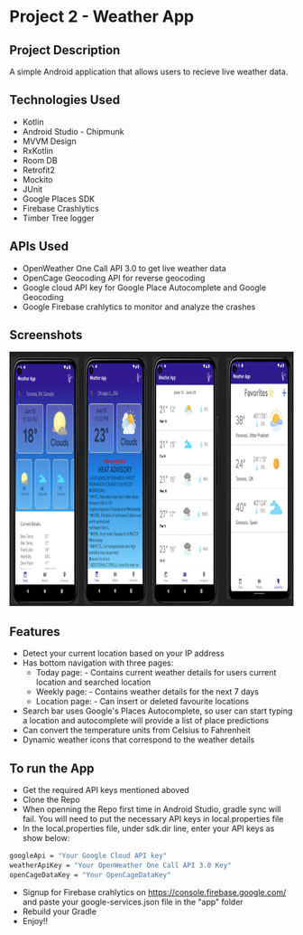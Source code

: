 # Project 2 - Weather App

## Project Description
A simple Android application that allows users to recieve live weather data.

## Technologies Used
* Kotlin
* Android Studio - Chipmunk
* MVVM Design
* RxKotlin
* Room DB 
* Retrofit2 
* Mockito
* JUnit 
* Google Places SDK 
* Firebase Crashlytics
* Timber Tree logger

## APIs Used
* OpenWeather One Call API 3.0 to get live weather data
* OpenCage Geocoding API for reverse geocoding
* Google cloud API key for Google Place Autocomplete and Google Geocoding
* Google Firebase crahlytics to monitor and analyze the crashes

## Screenshots

<img src = "https://github.com/SuneelKM/Android_WeatherApp/blob/main/screenshot/WeatherImage.png" width=1200 height=450>

## Features
* Detect your current location based on your IP address
* Has bottom navigation with three pages:
  - Today page: - Contains current weather details for users current location and searched location
  - Weekly page: - Contains weather details for the next 7 days
  - Location page: - Can insert or deleted favourite locations
* Search bar uses Google's Places Autocomplete, so user can start typing a location and autocomplete will provide a list of place predictions
* Can convert the temperature units from Celsius to Fahrenheit
* Dynamic weather icons that correspond to the weather details


## To run the App
* Get the required API keys mentioned aboved
* Clone the Repo
* When openning the Repo first time in Android Studio, gradle sync will fail. You will need to put the necessary API keys in local.properties file
* In the local.properties file, under sdk.dir line, enter your API keys as show below:
```bash
googleApi = "Your Google Cloud API key"
weatherApiKey = "Your OpenWeather One Call API 3.0 Key"
openCageDataKey = "Your OpenCageDataKey"
```
* Signup for Firebase crahlytics on https://console.firebase.google.com/ and paste your google-services.json file in the "app" folder
* Rebuild your Gradle
* Enjoy!!

